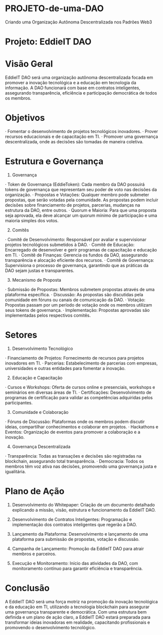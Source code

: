 # PROJETO-de-uma-DAO
Criando uma Organização Autônoma Descentralizada nos Padrões Web3


# Projeto: EddieIT DAO


# Visão Geral

EddieIT DAO será uma organização autônoma descentralizada focada em promover a inovação tecnológica e a educação em tecnologia da informação. A DAO funcionará com base em contratos inteligentes, assegurando transparência, eficiência e participação democrática de todos os membros.


# Objetivos

·	Fomentar o desenvolvimento de projetos tecnológicos inovadores.
·	Prover recursos educacionais e de capacitação em TI.
·	Promover uma governança descentralizada, onde as decisões são tomadas de maneira coletiva.


# Estrutura e Governança

1. Governança

·	Token de Governança (EddieToken): Cada membro da DAO possuirá tokens de governança que representam seu poder de voto nas decisões da organização.
·	Propostas e Votações: Qualquer membro pode submeter propostas, que serão votadas pela comunidade. As propostas podem incluir decisões sobre financiamento de projetos, parcerias, mudanças na estrutura da DAO, entre outros.
·	Quorum e Maioria: Para que uma proposta seja aprovada, ela deve alcançar um quorum mínimo de participação e uma maioria simples dos votos.

2. Comitês

·	Comitê de Desenvolvimento: Responsável por avaliar e supervisionar projetos tecnológicos submetidos à DAO.
·	Comitê de Educação: Encarregado de desenvolver e gerir programas de capacitação e educação em TI.
·	Comitê de Finanças: Gerencia os fundos da DAO, assegurando transparência e alocação eficiente dos recursos.
·	Comitê de Governança: Supervisiona o processo de governança, garantindo que as práticas da DAO sejam justas e transparentes.

3. Mecanismo de Proposta

·	Submissão de Propostas: Membros submetem propostas através de uma plataforma específica.
·	Discussão: As propostas são discutidas pela comunidade em fóruns ou canais de comunicação da DAO.
·	Votação: Propostas passam por um período de votação onde os membros utilizam seus tokens de governança.
·	Implementação: Propostas aprovadas são implementadas pelos respectivos comitês.


# Setores

1. Desenvolvimento Tecnológico

·	Financiamento de Projetos: Fornecimento de recursos para projetos inovadores em TI.
·	Parcerias: Estabelecimento de parcerias com empresas, universidades e outras entidades para fomentar a inovação.

2. Educação e Capacitação

·	Cursos e Workshops: Oferta de cursos online e presenciais, workshops e seminários em diversas áreas de TI.
·	Certificações: Desenvolvimento de programas de certificação para validar as competências adquiridas pelos participantes.

3. Comunidade e Colaboração

·	Fóruns de Discussão: Plataformas onde os membros podem discutir ideias, compartilhar conhecimentos e colaborar em projetos.
·	Hackathons e Eventos: Organização de eventos para promover a colaboração e a inovação.


4. Governança Descentralizada

·	Transparência: Todas as transações e decisões são registradas na blockchain, assegurando total transparência.
·	Democracia: Todos os membros têm voz ativa nas decisões, promovendo uma governança justa e igualitária.


# Plano de Ação

1.	Desenvolvimento do Whitepaper: Criação de um documento detalhado explicando a missão, visão, estrutura e funcionamento da EddieIT DAO.

2.	Desenvolvimento de Contratos Inteligentes: Programação e implementação dos contratos inteligentes que regerão a DAO.

3.	Lançamento da Plataforma: Desenvolvimento e lançamento de uma plataforma para submissão de propostas, votação e discussão.

4.	Campanha de Lançamento: Promoção da EddieIT DAO para atrair membros e parceiros.

5.	Execução e Monitoramento: Início das atividades da DAO, com monitoramento contínuo para garantir eficiência e transparência.


# Conclusão

A EddieIT DAO será uma força motriz na promoção da inovação tecnológica e da educação em TI, utilizando a tecnologia blockchain para assegurar uma governança transparente e democrática. Com uma estrutura bem definida e um plano de ação claro, a EddieIT DAO estará preparada para transformar ideias inovadoras em realidade, capacitando profissionais e promovendo o desenvolvimento tecnológico.

